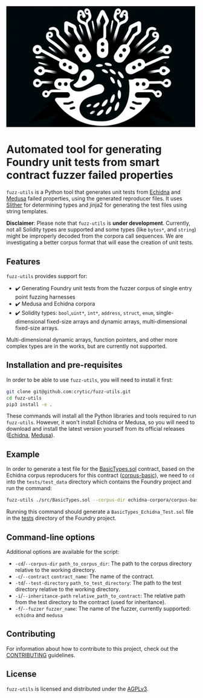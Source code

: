 <img src="./logo.png" alt="Slither Static Analysis Framework Logo" width="500" />

# Automated tool for generating Foundry unit tests from smart contract fuzzer failed properties

`fuzz-utils` is a Python tool that generates unit tests from [Echidna](https://github.com/crytic/echidna) and [Medusa](https://github.com/crytic/medusa/tree/master) failed properties, using the generated reproducer files. It uses [Slither](https://github.com/crytic/slither) for determining types and jinja2 for generating the test files using string templates.

**Disclaimer**: Please note that `fuzz-utils` is **under development**. Currently, not all Solidity types are supported and some types (like `bytes*`, and `string`) might be improperly decoded from the corpora call sequences. We are investigating a better corpus format that will ease the creation of unit tests.

## Features
`fuzz-utils` provides support for:
- ✔️ Generating Foundry unit tests from the fuzzer corpus of single entry point fuzzing harnesses
- ✔️ Medusa and Echidna corpora
- ✔️ Solidity types: `bool`,`uint*`, `int*`, `address`, `struct`, `enum`, single-dimensional fixed-size arrays and dynamic arrays, multi-dimensional fixed-size arrays.

Multi-dimensional dynamic arrays, function pointers, and other more complex types are in the works, but are currently not supported.
## Installation and pre-requisites

In order to be able to use `fuzz-utils`, you will need to install it first:

```bash
git clone git@github.com:crytic/fuzz-utils.git
cd fuzz-utils
pip3 install -e .
```

These commands will install all the Python libraries and tools required to run `fuzz-utils`. However, it won't install Echidna or Medusa, so you will need to download and install the latest version yourself from its official releases ([Echidna](https://github.com/crytic/echidna/releases), [Medusa](https://github.com/crytic/medusa/releases)).

## Example

In order to generate a test file for the [BasicTypes.sol](test/src/BasicTypes.sol) contract, based on the Echidna corpus reproducers for this contract ([corpus-basic](tests/test_data/echidna-corpora/corpus-basic/)), we need to `cd` into the `tests/test_data` directory which contains the Foundry project and run the command:
```bash
fuzz-utils ./src/BasicTypes.sol --corpus-dir echidna-corpora/corpus-basic --contract "BasicTypes" --test-directory "./test/" --inheritance-path "../src/" --fuzzer echidna
```

Running this command should generate a `BasicTypes_Echidna_Test.sol` file in the [tests](/tests/test_data/test/) directory of the Foundry project.

## Command-line options

Additional options are available for the script:

- `-cd`/`--corpus-dir` `path_to_corpus_dir`: The path to the corpus directory relative to the working directory.
- `-c`/`--contract` `contract_name`: The name of the contract.
- `-td`/`--test-directory` `path_to_test_directory`: The path to the test directory relative to the working directory.
- `-i`/`--inheritance-path` `relative_path_to_contract`: The relative path from the test directory to the contract (used for inheritance).
- `-f`/`--fuzzer` `fuzzer_name`: The name of the fuzzer, currently supported: `echidna` and `medusa`

## Contributing
For information about how to contribute to this project, check out the [CONTRIBUTING](CONTRIBUTING.md) guidelines.

## License
`fuzz-utils` is licensed and distributed under the [AGPLv3](LICENSE).
